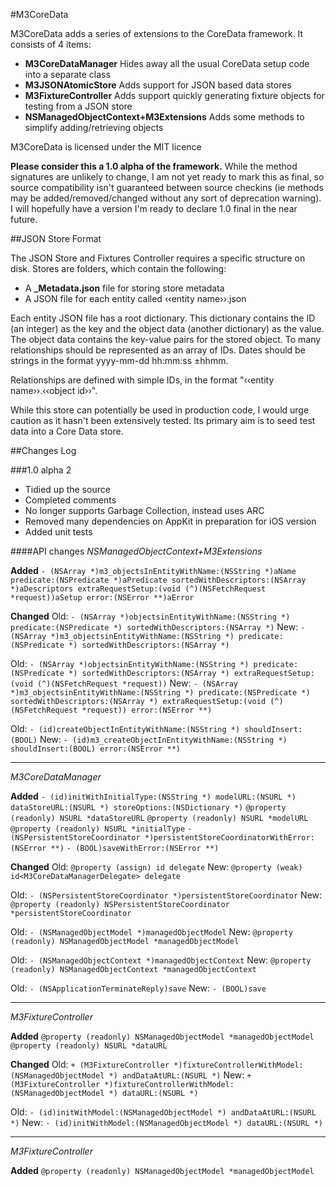 #M3CoreData

M3CoreData adds a series of extensions to the CoreData framework. It consists of 4 items:

- **M3CoreDataManager** Hides away all the usual CoreData setup code into a separate class
- **M3JSONAtomicStore** Adds support for JSON based data stores
- **M3FixtureController** Adds support quickly generating fixture objects for testing from a JSON store
- **NSManagedObjectContext+M3Extensions** Adds some methods to simplify adding/retrieving objects

M3CoreData is licensed under the MIT licence

**Please consider this a 1.0 alpha of the framework.** While the method signatures are unlikely to change, I am not yet ready to mark this as final, so source compatibility isn't guaranteed between source checkins (ie methods may be added/removed/changed without any sort of deprecation warning). I will hopefully have a version I'm ready to declare 1.0 final in the near future.


##JSON Store Format

The JSON Store and Fixtures Controller requires a specific structure on disk. Stores are folders, which contain the following:

- A **_Metadata.json** file for storing store metadata
- A JSON file for each entity called ‹‹entity name››.json

Each entity JSON file has a root dictionary. This dictionary contains the ID (an integer) as the key and the object data (another dictionary) as the value. The object data contains the key-value pairs for the stored object. To many relationships should be represented as an array of IDs. Dates should be strings in the format yyyy-mm-dd hh:mm:ss ±hhmm.

Relationships are defined with simple IDs, in the format "‹‹entity name››.‹‹object id››".

While this store can potentially be used in production code, I would urge caution as it hasn't been extensively tested. Its primary aim is to seed test data into a Core Data store.

##Changes Log


###1.0 alpha 2
* Tidied up the source
* Completed comments
* No longer supports Garbage Collection, instead uses ARC
* Removed many dependencies on AppKit in preparation for iOS version
* Added unit tests

####API changes
_NSManagedObjectContext+M3Extensions_

**Added**
`- (NSArray *)m3_objectsInEntityWithName:(NSString *)aName predicate:(NSPredicate *)aPredicate sortedWithDescriptors:(NSArray *)aDescriptors extraRequestSetup:(void (^)(NSFetchRequest *request))aSetup error:(NSError **)aError`

**Changed**
Old: `- (NSArray *)objectsinEntityWithName:(NSString *) predicate:(NSPredicate *) sortedWithDescriptors:(NSArray *)`
New: `- (NSArray *)m3_objectsinEntityWithName:(NSString *) predicate:(NSPredicate *) sortedWithDescriptors:(NSArray *)`

Old: `- (NSArray *)objectsinEntityWithName:(NSString *) predicate:(NSPredicate *) sortedWithDescriptors:(NSArray *) extraRequestSetup:(void (^)(NSFetchRequest *request))`
New: `- (NSArray *)m3_objectsinEntityWithName:(NSString *) predicate:(NSPredicate *) sortedWithDescriptors:(NSArray *) extraRequestSetup:(void (^)(NSFetchRequest *request)) error:(NSError **)`

Old: `- (id)createObjectInEntityWithName:(NSString *) shouldInsert:(BOOL)`
New: `- (id)m3_createObjectInEntityWithName:(NSString *) shouldInsert:(BOOL) error:(NSError **)`

<hr/>

_M3CoreDataManager_

**Added**
`- (id)initWithInitialType:(NSString *) modelURL:(NSURL *) dataStoreURL:(NSURL *) storeOptions:(NSDictionary *)`
`@property (readonly) NSURL *dataStoreURL`
`@property (readonly) NSURL *modelURL`
`@property (readonly) NSURL *initialType`
`- (NSPersistentStoreCoordinator *)persistentStoreCoordinatorWithError:(NSError **)`
`- (BOOL)saveWithError:(NSError **)`

**Changed**
Old: `@property (assign) id delegate`
New: `@property (weak) id<M3CoreDataManagerDelegate> delegate`
	
Old: `- (NSPersistentStoreCoordinator *)persistentStoreCoordinator`
New: `@property (readonly) NSPersistentStoreCoordinator *persistentStoreCoordinator`

Old: `- (NSManagedObjectModel *)managedObjectModel`
New: `@property (readonly) NSManagedObjectModel *managedObjectModel`

Old: `- (NSManagedObjectContext *)managedObjectContext`
New: `@property (readonly) NSManagedObjectContext *managedObjectContext`

Old: `- (NSApplicationTerminateReply)save`
New: `- (BOOL)save`

<hr/>

_M3FixtureController_

**Added**
`@property (readonly) NSManagedObjectModel *managedObjectModel`
`@property (readonly) NSURL *dataURL`

**Changed**
Old: `+ (M3FixtureController *)fixtureControllerWithModel:(NSManagedObjectModel *) andDataAtURL:(NSURL *)`
New: `+ (M3FixtureController *)fixtureControllerWithModel:(NSManagedObjectModel *) dataURL:(NSURL *)`

Old: `- (id)initWithModel:(NSManagedObjectModel *) andDataAtURL:(NSURL *)`
New: `- (id)initWithModel:(NSManagedObjectModel *) dataURL:(NSURL *)`

<hr/>

_M3FixtureController_

**Added**
`@property (readonly) NSManagedObjectModel *managedObjectModel`